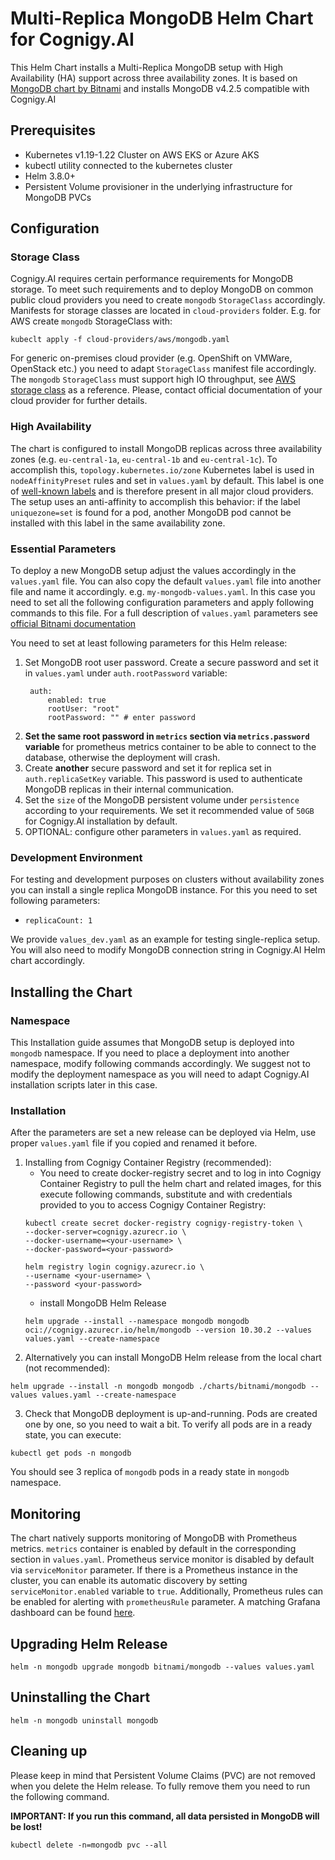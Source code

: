 # Multi-Replica MongoDB Helm Chart for Cognigy.AI
This Helm Chart installs a Multi-Replica MongoDB setup with High Availability (HA) support across three availability zones. It is based on [MongoDB chart by Bitnami](https://github.com/bitnami/charts/tree/master/bitnami/mongodb) and installs MongoDB v4.2.5 compatible with Cognigy.AI

## Prerequisites
- Kubernetes v1.19-1.22 Cluster on AWS EKS or Azure AKS 
- kubectl utility connected to the kubernetes cluster
- Helm 3.8.0+
- Persistent Volume provisioner in the underlying infrastructure for MongoDB PVCs

## Configuration 
### Storage Class
Cognigy.AI requires certain performance requirements for MongoDB storage. To meet such requirements and to deploy MongoDB on common public cloud providers you need to create `mongodb` `StorageClass` accordingly. Manifests for storage classes are located in `cloud-providers` folder. E.g. for AWS create `mongodb` StorageClass with:
   ```
   kubeclt apply -f cloud-providers/aws/mongodb.yaml
   ```
For generic on-premises cloud provider (e.g. OpenShift on VMWare, OpenStack etc.) you need to adapt `StorageClass` manifest file accordingly. The `mongodb` `StorageClass` must support high IO throughput, see [AWS storage class](cloud-providers/aws/mongodb.yaml) as a reference. Please, contact official documentation of your cloud provider for further details.

### High Availability
The chart is configured to install MongoDB replicas across three availability zones (e.g. `eu-central-1a`, `eu-central-1b` and `eu-central-1c`). To accomplish this, `topology.kubernetes.io/zone` Kubernetes label is used in `nodeAffinityPreset` rules and set in `values.yaml` by default. This label is one of [well-known labels](https://kubernetes.io/docs/reference/labels-annotations-taints/#topologykubernetesiozone) and is therefore present in all major cloud providers. The setup uses an anti-affinity to accomplish this behavior: if the label `uniquezone=set` is found for a pod, another MongoDB pod cannot be installed with this label in the same availability zone.

### Essential Parameters
To deploy a new MongoDB setup adjust the values accordingly in the `values.yaml` file. You can also copy the default `values.yaml` file into another file and name it accordingly. e.g. `my-mongodb-values.yaml`. In this case you need to set all the following configuration parameters and apply following commands to this file. For a full description of `values.yaml` parameters see [official Bitnami documentation](https://github.com/bitnami/charts/tree/master/bitnami/mongodb)

You need to set at least following parameters for this Helm release:
1. Set MongoDB root user password. Create a secure password and set it in `values.yaml` under `auth.rootPassword` variable:
   ```
    auth:
        enabled: true
        rootUser: "root"
        rootPassword: "" # enter password
   ```
2. **Set the same root password in `metrics` section via `metrics.password` variable** for prometheus metrics container to be able to connect to the database, otherwise the deployment will crash.
3. Create **another** secure password and set it for replica set in `auth.replicaSetKey` variable. This password is used to authenticate MongoDB replicas in their internal communication.
4. Set the `size` of the MongoDB persistent volume under `persistence` according to your requirements. We set it recommended value of `50GB` for Cognigy.AI installation by default.
5. OPTIONAL: configure other parameters in `values.yaml` as required. 

### Development Environment
For testing and development purposes on clusters without availability zones you can install a single replica MongoDB instance. For this you need to set following parameters:
* `replicaCount: 1`

We provide `values_dev.yaml` as an example for  testing single-replica setup.
You will also need to modify MongoDB connection string in Cognigy.AI Helm chart accordingly.

## Installing the Chart
### Namespace
This Installation guide assumes that MongoDB setup is deployed into `mongodb` namespace. If you need to place a deployment into another namespace, modify following commands accordingly. We suggest not to modify the deployment namespace as you will need to adapt Cognigy.AI installation scripts later in this case.

### Installation
After the parameters are set a new release can be deployed via Helm, use proper `values.yaml` file if you copied and renamed it before.

1. Installing from Cognigy Container Registry (recommended):
   * You need to create docker-registry secret and to log in into Cognigy Container Registry to pull the helm chart and related images, for this execute following commands, substitute <your-username> and <your-password> with credentials provided to you to access Cognigy Container Registry: 
    ```
    kubectl create secret docker-registry cognigy-registry-token \
    --docker-server=cognigy.azurecr.io \
    --docker-username=<your-username> \
    --docker-password=<your-password>
  
    helm registry login cognigy.azurecr.io \
    --username <your-username> \
    --password <your-password>
    ```
    * install MongoDB Helm Release
    ```
    helm upgrade --install --namespace mongodb mongodb oci://cognigy.azurecr.io/helm/mongodb --version 10.30.2 --values values.yaml --create-namespace
    ```
2. Alternatively you can install MongoDB Helm release from the local chart (not recommended): 
```
helm upgrade --install -n mongodb mongodb ./charts/bitnami/mongodb --values values.yaml --create-namespace
```
3. Check that MongoDB deployment is up-and-running. Pods are created one by one, so you need to wait a bit. To verify all pods are in a ready state, you can execute:
```
kubectl get pods -n mongodb
```
You should see 3 replica of `mongodb` pods in a ready state in `mongodb` namespace.

## Monitoring
The chart natively supports monitoring of MongoDB with Prometheus metrics. `metrics` container is enabled by default in the corresponding section in `values.yaml`. Prometheus service monitor is disabled by default via `serviceMonitor` parameter. If there is a Prometheus instance in the cluster, you can enable its automatic discovery by setting `serviceMonitor.enabled` variable to `true`. Additionally, Prometheus rules can be enabled for alerting with `prometheusRule` parameter. A matching Grafana dashboard can be found [here](https://grafana.com/grafana/dashboards/7353).

## Upgrading Helm Release
```
helm -n mongodb upgrade mongodb bitnami/mongodb --values values.yaml
```

## Uninstalling the Chart
```
helm -n mongodb uninstall mongodb
```
## Cleaning up
Please keep in mind that Persistent Volume Claims (PVC) are not removed when you delete the Helm release. To fully remove them you need to run the following command. 

**IMPORTANT: If you run this command, all data persisted in MongoDB will be lost!**
```
kubectl delete -n=mongodb pvc --all
```
